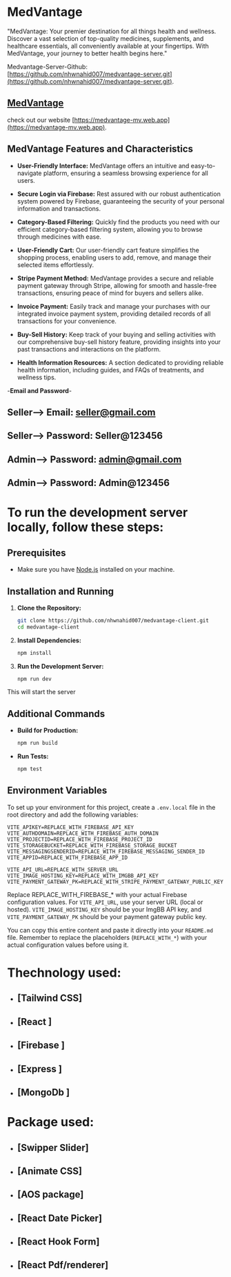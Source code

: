 # MedVantage 


"MedVantage: Your premier destination for all things health and wellness. Discover a vast selection of top-quality medicines, supplements, and healthcare essentials, all conveniently available at your fingertips. With MedVantage, your journey to better health begins here."

Medvantage-Server-Github: [https://github.com/nhwnahid007/medvantage-server.git](https://github.com/nhwnahid007/medvantage-server.git).



 ## [MedVantage](https://medvantage-mv.web.app)

  check out our website [https://medvantage-mv.web.app](https://medvantage-mv.web.app).

## MedVantage Features and Characteristics

- **User-Friendly Interface:** MedVantage offers an intuitive and easy-to-navigate platform, ensuring a seamless browsing experience for all users.

- **Secure Login via Firebase:** Rest assured with our robust authentication system powered by Firebase, guaranteeing the security of your personal information and transactions.

- **Category-Based Filtering:** Quickly find the products you need with our efficient category-based filtering system, allowing you to browse through medicines with ease.

- **User-Friendly Cart:** Our user-friendly cart feature simplifies the shopping process, enabling users to add, remove, and manage their selected items effortlessly.

- **Stripe Payment Method:** MedVantage provides a secure and reliable payment gateway through Stripe, allowing for smooth and hassle-free transactions, ensuring peace of mind for buyers and sellers alike.

- **Invoice Payment:** Easily track and manage your purchases with our integrated invoice payment system, providing detailed records of all transactions for your convenience.

- **Buy-Sell History:** Keep track of your buying and selling activities with our comprehensive buy-sell history feature, providing insights into your past transactions and interactions on the platform.

- **Health Information Resources:** A section dedicated to providing reliable health information, including guides, and FAQs of treatments, and wellness tips.


-**Email and Password**- 
## Seller--> Email: seller@gmail.com 
## Seller--> Password: Seller@123456 

## Admin--> Password: admin@gmail.com 
## Admin--> Password: Admin@123456 


# To run the development server locally, follow these steps:



## Prerequisites

- Make sure you have [Node.js](https://nodejs.org/) installed on your machine.

## Installation and Running

1. **Clone the Repository:**
    ```bash
    git clone https://github.com/nhwnahid007/medvantage-client.git
    cd medvantage-client
    ```

2. **Install Dependencies:**
    ```bash
    npm install
    ```

3. **Run the Development Server:**
    ```bash
    npm run dev
    ```

This will start the server

## Additional Commands

- **Build for Production:**
    ```bash
    npm run build
    ```

- **Run Tests:**
    ```bash
    npm test
    ```


## Environment Variables

To set up your environment for this project, create a `.env.local` file in the root directory and add the following variables:

```plaintext
VITE_APIKEY=REPLACE_WITH_FIREBASE_API_KEY
VITE_AUTHDOMAIN=REPLACE_WITH_FIREBASE_AUTH_DOMAIN
VITE_PROJECTID=REPLACE_WITH_FIREBASE_PROJECT_ID
VITE_STORAGEBUCKET=REPLACE_WITH_FIREBASE_STORAGE_BUCKET
VITE_MESSAGINGSENDERID=REPLACE_WITH_FIREBASE_MESSAGING_SENDER_ID
VITE_APPID=REPLACE_WITH_FIREBASE_APP_ID

VITE_API_URL=REPLACE_WITH_SERVER_URL
VITE_IMAGE_HOSTING_KEY=REPLACE_WITH_IMGBB_API_KEY
VITE_PAYMENT_GATEWAY_PK=REPLACE_WITH_STRIPE_PAYMENT_GATEWAY_PUBLIC_KEY
```

Replace REPLACE_WITH_FIREBASE_* with your actual Firebase configuration values. For `VITE_API_URL`, use your server URL (local or hosted). `VITE_IMAGE_HOSTING_KEY` should be your ImgBB API key, and `VITE_PAYMENT_GATEWAY_PK` should be your payment gateway public key.


You can copy this entire content and paste it directly into your `README.md` file. Remember to replace the placeholders (`REPLACE_WITH_*`) with your actual configuration values before using it.


# Thechnology used:

-  ## [Tailwind CSS]
-  ## [React ]
-  ## [Firebase ]
-  ## [Express ]
-  ## [MongoDb ]




# Package used:

-  ## [Swipper Slider]
-  ## [Animate CSS]
-  ## [AOS package]
-  ## [React Date Picker]
-  ## [React Hook Form]
-  ## [React Pdf/renderer]
